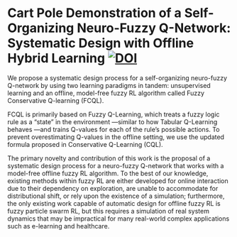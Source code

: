 # Cart Pole Demonstration of a Self-Organizing Neuro-Fuzzy Q-Network: Systematic Design with Offline Hybrid Learning [![DOI](https://zenodo.org/badge/605243965.svg)](https://zenodo.org/badge/latestdoi/605243965)

We propose a systematic design process for a self-organizing neuro-fuzzy Q-network by using two learning paradigms in tandem: unsupervised learning and an offline, model-free fuzzy RL algorithm called Fuzzy Conservative Q-learning (FCQL). 

FCQL is primarily based on Fuzzy Q-Learning, which treats a fuzzy logic rule as a “state” in the environment —similar to how Tabular Q-Learning behaves —and trains Q-values for each of the rule’s possible actions. To prevent overestimating Q-values in the offline setting, we use the updated formula proposed in Conservative Q-Learning (CQL). 

The primary novelty and contribution of this work is the proposal of a systematic design process for a neuro-fuzzy Q-network that works with a model-free offline fuzzy RL algorithm. To the best of our knowledge, existing methods within fuzzy RL are either developed for online interaction due to their dependency on exploration, are unable to accommodate for distributional shift, or rely upon the existence of a simulation; furthermore, the only existing work capable of automatic design for offline fuzzy RL is fuzzy particle swarm RL, but this requires a simulation of real system dynamics that may be impractical for many real-world complex applications such as e-learning and healthcare.
